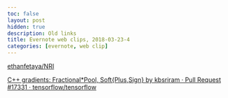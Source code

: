 ```yaml
---
toc: false
layout: post
hidden: true
description: Old links
title: Evernote web clips, 2018-03-23-4
categories: [evernote, web clip]
---
```


[ethanfetaya/NRI](https://github.com/ethanfetaya/NRI)

[C++ gradients: Fractional*Pool, Soft{Plus,Sign} by kbsriram · Pull Request #17331 · tensorflow/tensorflow](https://github.com/tensorflow/tensorflow/pull/17331/files)
